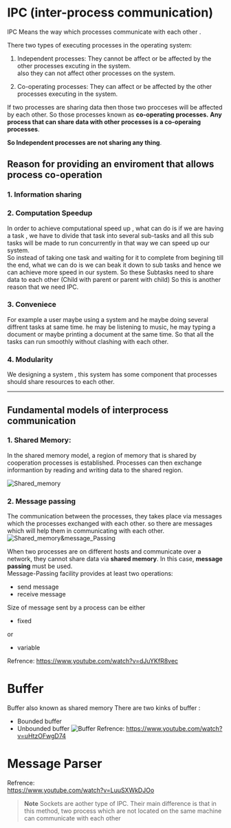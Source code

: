 # IPC (inter-process communication)
IPC Means the way which processes communicate with each other .

There two types of executing processes in the operating system:
1. Independent processes: They cannot be affect or be affected by the other processes excuting in the system.  
also they can not affect other processes on the system.  

2. Co-operating processes: They can affect or be affected by the other processes executing in the system.  


If two processes are sharing data then those two procceses will be affected by each other.
So those processes known as **co-operating processes.**
**Any process that can share data with other processes is a co-operaing processes**.

**So Independent processes are not sharing any thing**.

## Reason for providing an enviroment that allows process co-operation
### 1. Information sharing
### 2. Computation Speedup
In order to achieve computational speed up , what can do is if we are having a task , we have to divide that task into several sub-tasks and all this sub tasks will be made to run concurrently in that way we can speed up our system.  
So instead of taking one task and waiting for it to complete from begining till the end, what we can do is we can beak it down to sub tasks and hence we can achieve more speed in our system.
So these Subtasks need to share data to each other (Child with parent or parent with child)
So this is another reason that we need IPC.

### 3. Conveniece
For example a user maybe using a system and he maybe doing several diffrent tasks at same time. he may be listening to music, he may typing a document or maybe printing a document at the same time. So that all the tasks can run smoothly without clashing with each other.

### 4. Modularity
We designing a system , this system has some component that processes should share resources to each other.


---

## Fundamental models of interprocess communication
### 1. Shared Memory:
In the shared memory model, a region of memory that is shared by cooperation processes is established.
Processes can then exchange informantion by reading and writing data to the shared region.

![Shared_memory](../Photos/Screenshot%20from%202023-08-18%2015-38-53.png)

### 2. Message passing
The communication between the processes, they takes place via messages which the processes exchanged with each other. so there are messages which will help them in communicating with each other.
![Shared_memory&message_Passing](../Photos/Screenshot%20from%202023-08-18%2015-21-26.png)

When two processes are on different hosts and communicate over a network, they cannot share data via **shared memory**. In this case, **message passing** must be used.  
Message-Passing facility provides at least two operations: 
- send message
- receive message  

Size of message sent by a process can be either 
- fixed  

or 
- variable


Refrence:
https://www.youtube.com/watch?v=dJuYKfR8vec


# Buffer
Buffer also known as shared memory
There are two kinks of buffer :
- Bounded buffer
- Unbounded buffer
![Buffer](../Photos/Screenshot%20from%202023-08-18%2015-49-54.png)
Refrence:
https://www.youtube.com/watch?v=uHtzOFwgD74



# Message Parser  


Refrence:  
https://www.youtube.com/watch?v=LuuSXWkDJOo

> **Note**
> Sockets are aother type of IPC. Their main difference is that in this method, two process which are not located on the same machine can communicate with each other
